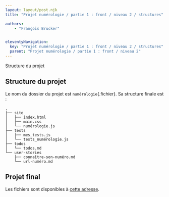 ```yaml
---
layout: layout/post.njk
title: "Projet numérologie / partie 1 : front / niveau 2 / structures"

authors:
    - "François Brucker"


eleventyNavigation:
  key: "Projet numérologie / partie 1 : front / niveau 2 / structures"
  parent: "Projet numérologie / partie 1 : front / niveau 2"
---
```


<!-- début résumé -->

Structure du projet

<!-- fin résumé -->

## Structure du projet

Le nom du dossier du projet est `numérologie`{.fichier}. Sa structure finale est :

```text
.
├── site
│   ├── index.html
│   ├── main.css
│   └── numérologie.js
├── tests
│   ├── mes_tests.js
│   └── tests_numérologie.js
├── todos
│   └── todos.md
└── user-stories
    ├── connaître-son-numéro.md
    └── url-numéro.md
```

## Projet final

Les fichiers sont disponibles à [cette adresse](https://github.com/FrancoisBrucker/cours_informatique/tree/main/docs/src/cours/web/projet-numérologie/partie-1-front/niveau-2/numérologie).
